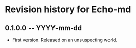 # Revision history for Echo-md

## 0.1.0.0 -- YYYY-mm-dd

* First version. Released on an unsuspecting world.
